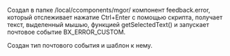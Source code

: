 Создал в папке /local/сcomponents/mgor/ компонент feedback.error, который отслеживает нажатие Ctrl+Enter с помощью скрипта, получает текст, выделенный мышью, функцией getSelectedText() и запускает почтовое событие BX_ERROR_CUSTOM.

Создан тип почтового события и шаблон к нему.
